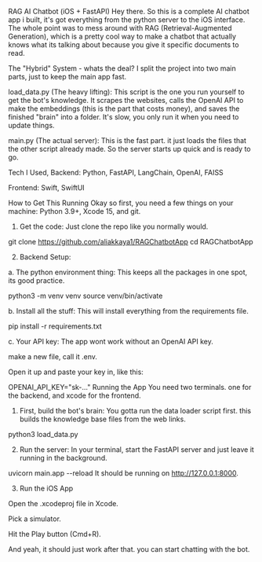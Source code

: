RAG AI Chatbot (iOS + FastAPI)
Hey there. So this is a complete AI chatbot app i built, it's got everything from the python server to the iOS interface. The whole point was to mess around with RAG (Retrieval-Augmented Generation), which is a pretty cool way to make a chatbot that actually knows what its talking about because you give it specific documents to read.

The "Hybrid" System - whats the deal?
I split the project into two main parts, just to keep the main app fast.

load_data.py (The heavy lifting): This script is the one you run yourself to get the bot's knowledge. It scrapes the websites, calls the OpenAI API to make the embeddings (this is the part that costs money), and saves the finished "brain" into a folder. It's slow, you only run it when you need to update things.

main.py (The actual server): This is the fast part. it just loads the files that the other script already made. So the server starts up quick and is ready to go.

Tech I Used,
Backend: Python, FastAPI, LangChain, OpenAI, FAISS

Frontend: Swift, SwiftUI

How to Get This Running
Okay so first, you need a few things on your machine: Python 3.9+, Xcode 15, and git.

1. Get the code:
Just clone the repo like you normally would.

git clone https://github.com/aliakkaya1/RAGChatbotApp
cd RAGChatbotApp

2. Backend Setup:

a. The python environment thing:
This keeps all the packages in one spot, its good practice.

python3 -m venv venv
source venv/bin/activate

b. Install all the stuff:
This will install everything from the requirements file.

pip install -r requirements.txt

c. Your API key:
The app wont work without an OpenAI API key.

make a new file, call it .env.

Open it up and paste your key in, like this:

OPENAI_API_KEY="sk-..."
Running the App
You need two terminals. one for the backend, and xcode for the frontend.

1. First, build the bot's brain:
You gotta run the data loader script first. this builds the knowledge base files from the web links.

python3 load_data.py

2. Run the server:
In your terminal, start the FastAPI server and just leave it running in the background.


uvicorn main.app --reload
It should be running on http://127.0.0.1:8000.

3. Run the iOS App

Open the .xcodeproj file in Xcode.

Pick a simulator.

Hit the Play button (Cmd+R).

And yeah, it should just work after that. you can start chatting with the bot.